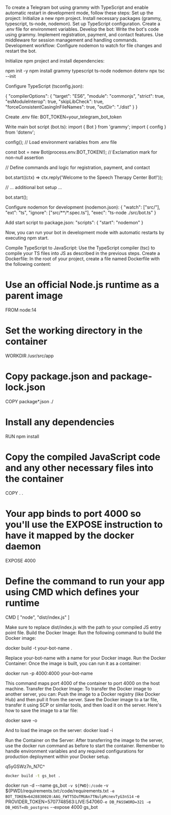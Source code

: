 To create a Telegram bot using grammy with TypeScript and enable automatic restart in development mode, follow these steps:
Set up the project:
Initialize a new npm project.
Install necessary packages (grammy, typescript, ts-node, nodemon).
Set up TypeScript configuration.
Create a .env file for environment variables.
Develop the bot:
Write the bot's code using grammy.
Implement registration, payment, and contact features.
Use middleware for session management and handling commands.
Development workflow:
Configure nodemon to watch for file changes and restart the bot.








Initialize npm project and install dependencies:


npm init -y
npm install grammy typescript ts-node nodemon dotenv
npx tsc --init



Configure TypeScript (tsconfig.json):

{
"compilerOptions": {
"target": "ES6",
"module": "commonjs",
"strict": true,
"esModuleInterop": true,
"skipLibCheck": true,
"forceConsistentCasingInFileNames": true,
"outDir": "./dist"
}
}



Create .env file:
BOT_TOKEN=your_telegram_bot_token

Write main bot script (bot.ts):
import { Bot } from 'grammy';
import { config } from 'dotenv';

config(); // Load environment variables from .env file

const bot = new Bot(process.env.BOT_TOKEN!); // Exclamation mark for non-null assertion

// Define commands and logic for registration, payment, and contact

bot.start((ctx) => ctx.reply('Welcome to the Speech Therapy Center Bot!'));

// ... additional bot setup ...

bot.start();



Configure nodemon for development (nodemon.json):
{
"watch": ["src/"],
"ext": "ts",
"ignore": ["src/**/*.spec.ts"],
"exec": "ts-node ./src/bot.ts"
}

Add start script to package.json:
"scripts": {
"start": "nodemon"
}

Now, you can run your bot in development mode with automatic restarts by executing npm start.




Compile TypeScript to JavaScript: Use the TypeScript compiler (tsc) to compile your TS files into JS as described in the previous steps.
Create a Dockerfile: In the root of your project, create a file named Dockerfile with the following content:


# Use an official Node.js runtime as a parent image
FROM node:14

# Set the working directory in the container
WORKDIR /usr/src/app

# Copy package.json and package-lock.json
COPY package*.json ./

# Install any dependencies
RUN npm install

# Copy the compiled JavaScript code and any other necessary files into the container
COPY . .

# Your app binds to port 4000 so you'll use the EXPOSE instruction to have it mapped by the docker daemon
EXPOSE 4000

# Define the command to run your app using CMD which defines your runtime
CMD [ "node", "dist/index.js" ]

Make sure to replace dist/index.js with the path to your compiled JS entry point file.
Build the Docker Image: Run the following command to build the Docker image:


docker build -t your-bot-name .



Replace your-bot-name with a name for your Docker image.
Run the Docker Container: Once the image is built, you can run it as a container:

docker run -p 4000:4000 your-bot-name


This command maps port 4000 of the container to port 4000 on the host machine.
Transfer the Docker Image: To transfer the Docker image to another server, you can:
Push the image to a Docker registry (like Docker Hub) and then pull it from the server.
Save the Docker image to a tar file, transfer it using SCP or similar tools, and then load it on the server.
Here's how to save the image to a tar file:

docker save -o <path for generated tar file> <image name>

And to load the image on the server:
docker load -i <path to image tar file>

Run the Container on the Server: After transferring the image to the server, use the docker run command as before to start the container.
Remember to handle environment variables and any required configurations for production deployment within your Docker setup.


q5yGSWz7n_N7C^




```bash
docker build -t gs_bot .
```


docker run  -d --name gs_bot `
-v ${PWD}:/code `
-v ${PWD}/requirements.txt:/code/requirements.txt `
-e BOT_TOKEN=6428830020:AAG_FWTT5DuTMUAn7TNulpMcnevTyG3nS14 `
-e PROVIDER_TOKEN=5707748563:LIVE:547060`
-e DB_PASSWORD=321 -e DB_HOST=db_postgres `
--expose 4000 gs_bot